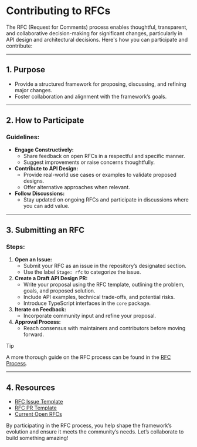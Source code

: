 # Contributing to RFCs

The RFC (Request for Comments) process enables thoughtful, transparent, and collaborative decision-making for significant changes, particularly in API design and architectural decisions. Here's how you can participate and contribute:

---

## **1. Purpose**

- Provide a structured framework for proposing, discussing, and refining major changes.
- Foster collaboration and alignment with the framework’s goals.

---

## **2. How to Participate**

### Guidelines:

- **Engage Constructively:**
  - Share feedback on open RFCs in a respectful and specific manner.
  - Suggest improvements or raise concerns thoughtfully.
- **Contribute to API Design:**
  - Provide real-world use cases or examples to validate proposed designs.
  - Offer alternative approaches when relevant.
- **Follow Discussions:**
  - Stay updated on ongoing RFCs and participate in discussions where you can add value.

---

## **3. Submitting an RFC**

### Steps:

1. **Open an Issue:**
   - Submit your RFC as an issue in the repository’s designated section.
   - Use the label `Stage: rfc` to categorize the issue.
2. **Create a Draft API Design PR:**
   - Write your proposal using the RFC template, outlining the problem, goals, and proposed solution.
   - Include API examples, technical trade-offs, and potential risks.
   - Introduce TypeScript interfaces in the `core` package.
3. **Iterate on Feedback:**
   - Incorporate community input and refine your proposal.
4. **Approval Process:**
   - Reach consensus with maintainers and contributors before moving forward.

> [!TIP]
> A more thorough guide on the RFC process can be found in the [RFC Process](../processes/RFC%20process.md).

---

## **4. Resources**

- [RFC Issue Template](../../.github/ISSUE_TEMPLATE/rfc)
- [RFC PR Template](../../.github/PULL_REQUEST_TEMPLATE/rfc)
- [Current Open RFCs](https://github.com/micrajs/micra/issues?q=is:open+is:issue+label:%22Stage:+rfc%22)

By participating in the RFC process, you help shape the framework’s evolution and ensure it meets the community’s needs. Let’s collaborate to build something amazing!
